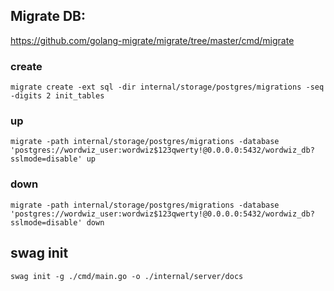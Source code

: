 ## Migrate DB:
https://github.com/golang-migrate/migrate/tree/master/cmd/migrate

### create
```
migrate create -ext sql -dir internal/storage/postgres/migrations -seq -digits 2 init_tables
```

### up
```
migrate -path internal/storage/postgres/migrations -database 'postgres://wordwiz_user:wordwiz$123qwerty!@0.0.0.0:5432/wordwiz_db?sslmode=disable' up
```

### down
```
migrate -path internal/storage/postgres/migrations -database 'postgres://wordwiz_user:wordwiz$123qwerty!@0.0.0.0:5432/wordwiz_db?sslmode=disable' down
```

## swag init
```
swag init -g ./cmd/main.go -o ./internal/server/docs
```